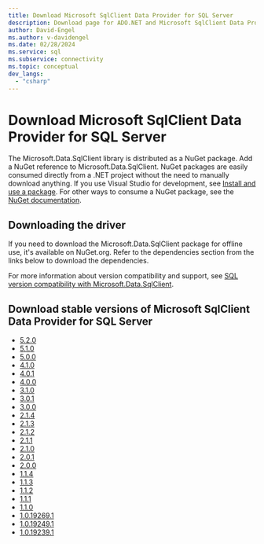```yaml
---
title: Download Microsoft SqlClient Data Provider for SQL Server
description: Download page for ADO.NET and Microsoft SqlClient Data Provider for SQL Server.
author: David-Engel
ms.author: v-davidengel
ms.date: 02/28/2024
ms.service: sql
ms.subservice: connectivity
ms.topic: conceptual
dev_langs:
  - "csharp"
---
```

# Download Microsoft SqlClient Data Provider for SQL Server

The Microsoft.Data.SqlClient library is distributed as a NuGet package. Add a NuGet reference to Microsoft.Data.SqlClient. NuGet packages are easily consumed directly from a .NET project without the need to manually download anything. If you use Visual Studio for development, see [Install and use a package](/nuget/quickstart/install-and-use-a-package-in-visual-studio). For other ways to consume a NuGet package, see the [NuGet documentation](/nuget).

## Downloading the driver

If you need to download the Microsoft.Data.SqlClient package for offline use, it's available on NuGet.org. Refer to the dependencies section from the links below to download the dependencies.

For more information about version compatibility and support, see [SQL version compatibility with Microsoft.Data.SqlClient](sqlclient-driver-support-lifecycle.md#sql-version-compatibility-with-microsoftdatasqlclient).

## Download stable versions of Microsoft SqlClient Data Provider for SQL Server

* [5.2.0](https://www.nuget.org/packages/Microsoft.Data.SqlClient/5.2.0)
* [5.1.0](https://www.nuget.org/packages/Microsoft.Data.SqlClient/5.1.0)
* [5.0.0](https://www.nuget.org/packages/Microsoft.Data.SqlClient/5.0.0)
* [4.1.0](https://www.nuget.org/packages/Microsoft.Data.SqlClient/4.1.0)
* [4.0.1](https://www.nuget.org/packages/Microsoft.Data.SqlClient/4.0.1)
* [4.0.0](https://www.nuget.org/packages/Microsoft.Data.SqlClient/4.0.0)
* [3.1.0](https://www.nuget.org/packages/Microsoft.Data.SqlClient/3.1.0)
* [3.0.1](https://www.nuget.org/packages/Microsoft.Data.SqlClient/3.0.1)
* [3.0.0](https://www.nuget.org/packages/Microsoft.Data.SqlClient/3.0.0)
* [2.1.4](https://www.nuget.org/packages/Microsoft.Data.SqlClient/2.1.4)
* [2.1.3](https://www.nuget.org/packages/Microsoft.Data.SqlClient/2.1.3)
* [2.1.2](https://www.nuget.org/packages/Microsoft.Data.SqlClient/2.1.2)
* [2.1.1](https://www.nuget.org/packages/Microsoft.Data.SqlClient/2.1.1)
* [2.1.0](https://www.nuget.org/packages/Microsoft.Data.SqlClient/2.1.0)
* [2.0.1](https://www.nuget.org/packages/Microsoft.Data.SqlClient/2.0.1)
* [2.0.0](https://www.nuget.org/packages/Microsoft.Data.SqlClient/2.0.0)
* [1.1.4](https://www.nuget.org/packages/Microsoft.Data.SqlClient/1.1.4)
* [1.1.3](https://www.nuget.org/packages/Microsoft.Data.SqlClient/1.1.3)
* [1.1.2](https://www.nuget.org/packages/Microsoft.Data.SqlClient/1.1.2)
* [1.1.1](https://www.nuget.org/packages/Microsoft.Data.SqlClient/1.1.1)
* [1.1.0](https://www.nuget.org/packages/Microsoft.Data.SqlClient/1.1.0)
* [1.0.19269.1](https://www.nuget.org/packages/Microsoft.Data.SqlClient/1.0.19269.1)
* [1.0.19249.1](https://www.nuget.org/packages/Microsoft.Data.SqlClient/1.0.19249.1)
* [1.0.19239.1](https://www.nuget.org/packages/Microsoft.Data.SqlClient/1.0.19239.1)
